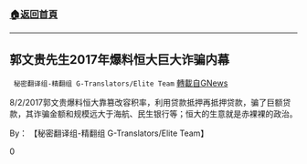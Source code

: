 ###  [:house:返回首頁](https://github.com/ourhimalayas/txt)
---


## 郭文贵先生2017年爆料恒大巨大诈骗内幕
` 秘密翻译组-精翻组 G-Translators/Elite Team` [轉載自GNews](https://gnews.org/zh-hans/1525590/)

8/2/2017郭文贵爆料恒大靠篡改容积率，利用贷款抵押再抵押贷款，骗了巨额贷款，其诈骗金额和规模远大于海航、民生银行等；恒大的生意就是赤裸裸的政治。

By： 【秘密翻译组-精翻组 G-Translators/Elite Team】

0

